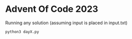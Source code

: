 # Advent Of Code 2023

Running any solution (assuming input is placed in input.txt)

    python3 dayX.py
